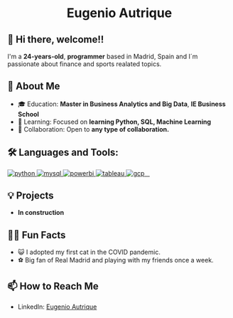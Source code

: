 <h1 align="center">Eugenio Autrique</h1>

<h2>👋 Hi there, welcome!!</h2>
<p>I'm a <strong>24-years-old</strong>, <strong>programmer</strong> based in Madrid, Spain and I´m passionate about finance and sports realated topics.</p>

<h2>🚀 About Me</h2>
<ul>
    <li>🎓 Education: <strong>Master in Business Analytics and Big Data</strong>, <strong>IE Business School</strong></li>
    <li>🌱 Learning: Focused on <strong>learning Python, SQL, Machine Learning</strong></li>
    <li>🤝 Collaboration: Open to <strong>any type of collaboration. </strong></li>
</ul>

<h2 align="left"> 🛠 Languages and Tools:</h2>
<p align="left">
  <a href="https://www.python.org" target="_blank"> 
    <img src="https://img.shields.io/badge/Python-3776AB?style=flat&logo=python&logoColor=white" alt="python" />
  </a>
  <a href="https://www.mysql.com/" target="_blank"> 
    <img src="https://img.shields.io/badge/MySQL-4479A1?style=flat&logo=mysql&logoColor=white" alt="mysql" />
  </a>
  <a href="https://powerbi.microsoft.com/" target="_blank"> 
    <img src="https://img.shields.io/badge/Power_BI-F2C811?style=flat&logo=powerbi&logoColor=black" alt="powerbi" />
  </a>
  <a href="https://www.tableau.com/" target="_blank"> 
    <img src="https://img.shields.io/badge/Tableau-E97627?style=flat&logo=tableau&logoColor=white" alt="tableau" />
  </a>
  <a href="https://cloud.google.com/" target="_blank"> 
    <img src="https://img.shields.io/badge/Google_Cloud-4285F4?style=flat&logo=google-cloud&logoColor=white" alt="gcp" />
  </a>
  
<h2>💡 Projects</h2>
<ul>
    <li><strong>In construction</strong>
    <!-- Add more projects as needed -->
</ul>

<h2>👋🏽 Fun Facts</h2>
<ul>
    <li>😺 I adopted my first cat in the COVID pandemic. </li>
    <li>⚽ Big fan of Real Madrid and playing with my friends once a week. </li>
</ul>

<h2>📫 How to Reach Me</h2>
<ul>
    <li>LinkedIn: <a href="https://www.linkedin.com/in/eugenio-autrique/">Eugenio Autrique</a></li>
</ul>


